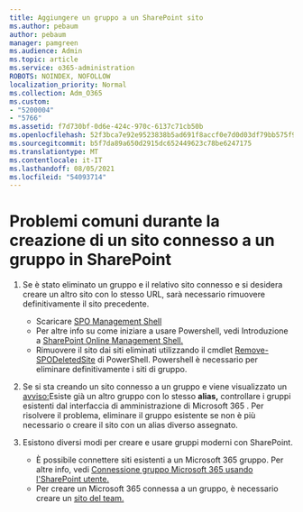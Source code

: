 ```yaml
---
title: Aggiungere un gruppo a un SharePoint sito
ms.author: pebaum
author: pebaum
manager: pamgreen
ms.audience: Admin
ms.topic: article
ms.service: o365-administration
ROBOTS: NOINDEX, NOFOLLOW
localization_priority: Normal
ms.collection: Adm_O365
ms.custom:
- "5200004"
- "5766"
ms.assetid: f7d730bf-0d6e-424c-970c-6137c71cb50b
ms.openlocfilehash: 52f3bca7e92e9523838b5ad691f8accf0e7d0d03df79bb575f93b024e32cf3c4
ms.sourcegitcommit: b5f7da89a650d2915dc652449623c78be6247175
ms.translationtype: MT
ms.contentlocale: it-IT
ms.lasthandoff: 08/05/2021
ms.locfileid: "54093714"
---
```

# <a name="common-issues-when-creating-a-group-connected-site-in-sharepoint"></a>Problemi comuni durante la creazione di un sito connesso a un gruppo in SharePoint

1. Se è stato eliminato un gruppo e il relativo sito connesso e si desidera creare un altro sito con lo stesso URL, sarà necessario rimuovere definitivamente il sito precedente.

   - Scaricare [SPO Management Shell](https://support.office.com/article/introduction-to-the-sharepoint-online-management-shell-c16941c3-19b4-4710-8056-34c034493429)
   - Per altre info su come iniziare a usare Powershell, vedi Introduzione a [SharePoint Online Management Shell.](/powershell/module/sharepoint-online/remove-sposite)
   - Rimuovere il sito dai siti eliminati utilizzando il cmdlet [Remove-SPODeletedSite](/powershell/module/sharepoint-online/remove-sposite?view=sharepoint-ps) di PowerShell. Powershell è necessario per eliminare definitivamente i siti di gruppo.

1. Se si sta creando un sito connesso a un gruppo e viene visualizzato un [avviso:](https://admin.microsoft.com/AdminPortal/Home#/groups)Esiste già un altro gruppo con lo stesso **alias,** controllare i gruppi esistenti dal interfaccia di amministrazione di Microsoft 365 . Per risolvere il problema, eliminare il gruppo esistente se non è più necessario o creare il sito con un alias diverso assegnato.

1. Esistono diversi modi per creare e usare gruppi moderni con SharePoint.

   - È possibile connettere siti esistenti a un Microsoft 365 gruppo. Per altre info, vedi [Connessione gruppo Microsoft 365 usando l'SharePoint utente.](/sharepoint/dev/transform/modernize-connect-to-office365-group#connect-an-office-365-group-using-the-sharepoint-user-interface)
   - Per creare un Microsoft 365 connessa a un gruppo, è necessario creare un [sito del team.](https://admin.microsoft.com/sharepoint)
